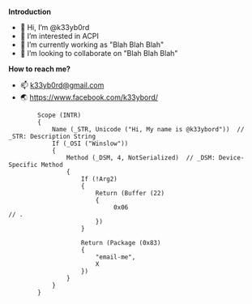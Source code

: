 **Introduction**

- 👋 Hi, I’m @k33yb0rd
- 👀 I’m interested in ACPI
- 🌱 I’m currently working as "Blah Blah Blah"
- 💞️ I’m looking to collaborate on "Blah Blah Blah"

**How to reach me?**

- 📫 k33yb0rd@gmail.com
- :earth_asia: https://www.facebook.com/k33ybord/

```acpi
        Scope (INTR)
        {
            Name (_STR, Unicode ("Hi, My name is @k33ybord"))  // _STR: Description String
            If (_OSI ("Winslow"))
            {
                Method (_DSM, 4, NotSerialized)  // _DSM: Device-Specific Method
                {
                    If (!Arg2)
                    {
                        Return (Buffer (22)
                        {
                             0x06                                             // .
                        })
                    }

                    Return (Package (0x83)
                    {
                        "email-me", 
                        X
                    })
                }
            }
        }
```
<!---
k33yb0rd/k33yb0rd is a ✨ special ✨ repository because its `README.md` (this file) appears on your GitHub profile.
You can click the Preview link to take a look at your changes.
--->
